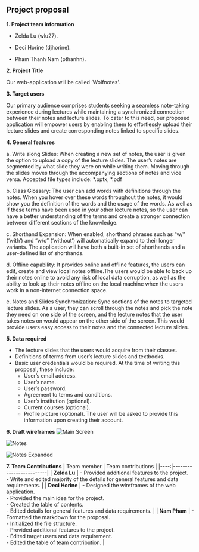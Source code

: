 
## Project proposal
**1.  Project team information**
- Zelda Lu (wlu27).

- Deci Horine (djhorine).

- Pham Thanh Nam (pthanhn).

**2.  Project Title**
    

Our web-application will be called ‘Wolfnotes’.

**3.  Target users**
    

Our primary audience comprises students seeking a seamless note-taking experience during lectures while maintaining a synchronized connection between their notes and lecture slides. To cater to this need, our proposed application will empower users by enabling them to effortlessly upload their lecture slides and create corresponding notes linked to specific slides.

**4. General features**

a.  Write along Slides: When creating a new set of notes, the user is given the option to upload a copy of the lecture slides. The user’s notes are segmented by what slide they were on while writing them. Moving through the slides moves through the accompanying sections of notes and vice versa. Accepted file types include: *.pptx, *.pdf
    
b.  Class Glossary: The user can add words with definitions through the notes. When you hover over these words throughout the notes, it would show you the definition of the words and the usage of the words. As well as if these terms have been used in your other lecture notes, so the user can have a better understanding of the terms and create a stronger connection between different sections of the knowledge.
    
c.  Shorthand Expansion: When enabled, shorthand phrases such as “w/” (‘with’) and “w/o” (‘without’) will automatically expand to their longer variants. The application will have both a built-in set of shorthands and a user-defined list of shorthands.
    
d.  Offline capability: It provides online and offline features, the users can edit, create and view local notes offline.The users would be able to back up their notes online to avoid any risk of local data corruption, as well as the ability to look up their notes offline on the local machine when the users work in a non-internet connection space.
    

e. Notes and Slides Synchronization: Sync sections of the notes to targeted lecture slides. As a user, they can scroll through the notes and pick the note they need on one side of the screen, and the lecture notes that the user takes notes on would appear on the other side of the screen. This would provide users easy access to their notes and the connected lecture slides.

**5. Data required**

- The lecture slides that the users would acquire from their classes. 
- Definitions of terms from user’s lecture slides and textbooks. 
- Basic user credentials would be required. At the time of writing this proposal, these include: 
	- User’s email address. 
	- User’s name. 
	- User’s password. 
	- Agreement to terms and conditions. 
	- User’s institution (optional). 
	- Current courses (optional). 
	- Profile picture (optional). 
The user will be asked to provide this information upon creating their account.

 **6. Draft wireframes**
![Main Screen](https://github.ncsu.edu/engr-csc342/csc342-2023Fall-GroupV/blob/main/Proposal/Wireframes/home.png)

![Notes](https://github.ncsu.edu/engr-csc342/csc342-2023Fall-GroupV/blob/main/Proposal/Wireframes/notes.png)

![Notes Expanded](https://github.ncsu.edu/engr-csc342/csc342-2023Fall-GroupV/blob/main/Proposal/Wireframes/notes-expanded.png)


**7. Team Contributions**
| Team member | Team contributions                 |
|----:|-------------------------|
|  **Zelda Lu**  | -   Provided additional features to the project.<br />-   Write and edited majority of the details for general features and data requirements. |
|  **Deci Horine**  | -   Designed the wireframes of the web application.<br />-   Provided the main idea for the project.<br />-   Created the table of contents.<br />-   Edited details for general features and data requirements. |
|  **Nam Pham** | -   Formatted the markdown for the proposal.<br />-   Initialized the file structure.<br />-   Provided additional features to the project.<br />-   Edited target users and data requirement.<br />-   Edited the table of team contribution. |



